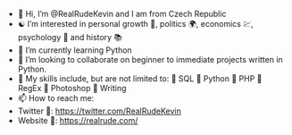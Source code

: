 - 👋 Hi, I’m @RealRudeKevin and I am from Czech Republic
- ☯️ I’m interested in personal growth 💪, politics 🌍, economics 💹, psychology 🧘 and history 📚
- 🌱 I’m currently learning Python
- 💞️ I’m looking to collaborate on beginner to immediate projects written in Python.
- 🎯 My skills include, but are not limited to:
📌 SQL
📌 Python
📌 PHP
📌 RegEx
📌 Photoshop
📌 Writing
- 📫 How to reach me:
-    Twitter 🔗: https://twitter.com/RealRudeKevin
-    Website 🔗: https://realrude.com/

